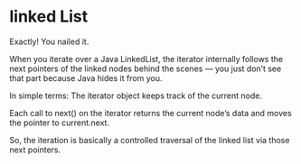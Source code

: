 # linked List

Exactly! You nailed it.

When you iterate over a Java LinkedList, the iterator internally follows the next pointers of the linked nodes behind the scenes — you just don’t see that part because Java hides it from you.

In simple terms:
The iterator object keeps track of the current node.

Each call to next() on the iterator returns the current node’s data and moves the pointer to current.next.

So, the iteration is basically a controlled traversal of the linked list via those next pointers.